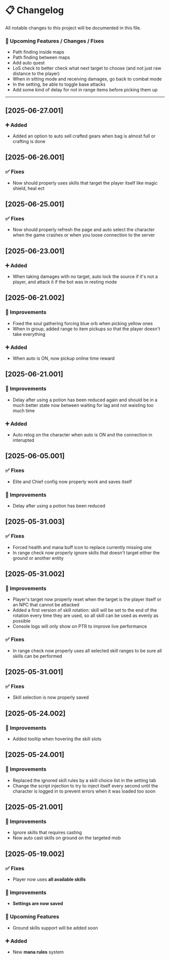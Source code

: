 # 📋 Changelog

All notable changes to this project will be documented in this file.

### 🔮 Upcoming Features / Changes / Fixes
- Path finding inside maps
- Path finding between maps
- Add auto quest
- LoS check to better check what next target to choose (and not just raw distance to the player)
- When in sitting mode and receiving damages, go back to combat mode
- In the setting, be able to toggle base attacks
- Add some kind of delay for not in range items before picking them up

---

## [2025-06-27.001]

### ➕ Added
- Added an option to auto sell crafted gears when bag is almost full or crafting is done


## [2025-06-26.001]

### ✅ Fixes
- Now should properly uses skills that target the player itself like magic shield, heal ect


## [2025-06-25.001]

### ✅ Fixes
- Now should properly refresh the page and auto select the character when the game crashes or when you loose connection to the server


## [2025-06-23.001]

### ➕ Added
- When taking damages with no target, auto lock the source if it's not a player, and attack it if the bot was in resting mode


## [2025-06-21.002]

### 💾 Improvements
- Fixed the soul gathering forcing blue orb when picking yellow ones
- When in group, added range to item pickups so that the player doesn't take everything

### ➕ Added
- When auto is ON, now pickup online time reward


## [2025-06-21.001]

### 💾 Improvements
- Delay after using a potion has been reduced again and should be in a much better state now between waiting for lag and not waisting too much time

### ➕ Added
- Auto relog on the character when auto is ON and the connection in interupted


## [2025-06-05.001]

### ✅ Fixes
- Elite and Chief config now properly work and saves itself

### 💾 Improvements
- Delay after using a potion has been reduced


## [2025-05-31.003]

### ✅ Fixes
- Forced health and mana buff icon to replace currently missing one
- In range check now properly ignore skills that doesn't target either the ground or another entity


## [2025-05-31.002]

### 💾 Improvements
- Player's target now properly reset when the target is the player itself or an NPC that cannot be attacked
- Added a first version of skill rotation: skill will be set to the end of the rotation every time they are used, so all skill can be used as evenly as possible
- Console logs will only show on PTR to improve live performance

### ✅ Fixes
- In range check now properly uses all selected skill ranges to be sure all skills can be performed


## [2025-05-31.001]

### ✅ Fixes
- Skill selection is now properly saved


## [2025-05-24.002]

### 💾 Improvements
- Added tooltip when hovering the skill slots


## [2025-05-24.001]

### 💾 Improvements
- Replaced the ignored skill rules by a skill choice list in the setting tab
- Change the script injection to try to inject itself every second until the character is logged in to prevent errors when it was loaded too soon


## [2025-05-21.001]

### 💾 Improvements
- Ignore skills that requires casting
- Now auto cast skills on ground on the targeted mob


## [2025-05-19.002]

### ✅ Fixes
- Player now uses **all available skills**

### 💾 Improvements
- **Settings are now saved**

### 🔮 Upcoming Features
- Ground skills support will be added soon

### ➕ Added
- New **mana rules** system
